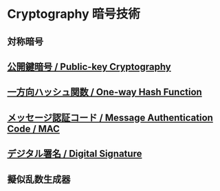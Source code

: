 # Cryptography 暗号技術

## 対称暗号

## [公開鍵暗号 / Public-key Cryptography](./public-key-cryptography.md)

## [一方向ハッシュ関数 / One-way Hash Function](./one-way-hash.md)

## [メッセージ認証コード / Message Authentication Code / MAC](message-authentication-code.md)

## [デジタル署名 / Digital Signature](./digital-signature.md)

## 擬似乱数生成器
